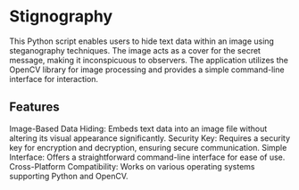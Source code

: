 # Stignography
This Python script enables users to hide text data within an image using steganography techniques. The image acts as a cover for the secret message, making it inconspicuous to observers. The application utilizes the OpenCV library for image processing and provides a simple command-line interface for interaction.

## Features
Image-Based Data Hiding: Embeds text data into an image file without altering its visual appearance significantly.
Security Key: Requires a security key for encryption and decryption, ensuring secure communication.
Simple Interface: Offers a straightforward command-line interface for ease of use.
Cross-Platform Compatibility: Works on various operating systems supporting Python and OpenCV.
